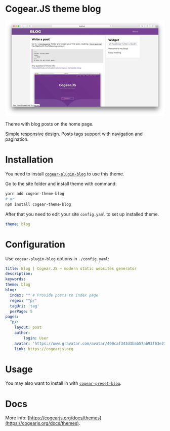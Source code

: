 # Cogear.JS theme **blog**


![screenshot](https://github.com/codemotion/cogear-theme-blog/raw/master/screenshot.jpg)

Theme with blog posts on the home page.

Simple responsive design. Posts tags support with navigation and pagination.

# Installation

You need to install [`cogear-plugin-blog`](https://github.com/codemotion/cogear-plugin-blog) to use this theme.

Go to the site folder and install theme with command:
```bash
yarn add cogear-theme-blog
# or 
npm install cogear-theme-blog
```

After that you need to edit your site `config.yaml` to set up installed theme.

```yaml
theme: blog
```

# Configuration

Use `cogear-plugin-blog` options in `./config.yaml`:
``` yaml
title: Blog | Cogear.JS – modern static websites generator
description:
keywords: 
theme: blog
blog:
  index: "" # Provide posts to index page
  regex: "^p/"
  tagUri: 'tag'
  perPage: 5
pages:
  ^p/:
    layout: post
    author:
    	login: User
	avatar: 'https://www.gravatar.com/avatar/400caf343d3bab57ab93f63e21a12be7?s=24'
	link: https://cogearjs.org
```
# Usage

You may also want to install in with [`cogear-preset-blog`](https://github.com/codemotion/cogear-preset-blog).

# Docs

More info: [https://cogearjs.org/docs/themes](https://cogearjs.org/docs/themes).
